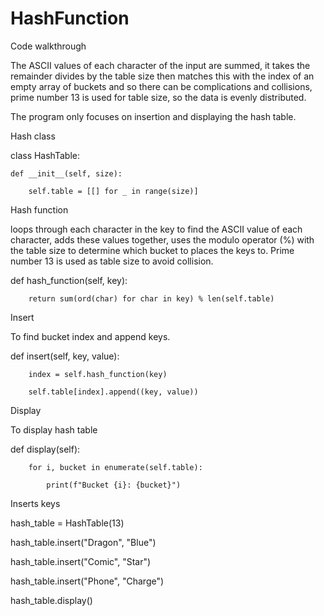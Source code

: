 # HashFunction
Code walkthrough  

The ASCII values of each character of the input are summed, it takes the remainder divides by the table size then matches this with the index of an empty array of buckets and so there can be complications and collisions, prime number 13 is used for table size, so the data is evenly distributed.  

The program only focuses on insertion and displaying the hash table. 

Hash class 

class HashTable: 

    def __init__(self, size): 

        self.table = [[] for _ in range(size)] 

 

Hash function  

loops through each character in the key to find the ASCII value of each character, adds these values together, uses the modulo operator (%) with the table size to determine which bucket to places the keys to. Prime number 13 is used as table size to avoid collision.  

def hash_function(self, key): 

        return sum(ord(char) for char in key) % len(self.table) 

 

Insert 

To find bucket index and append keys. 

def insert(self, key, value): 

        index = self.hash_function(key) 

        self.table[index].append((key, value)) 

 

Display  

To display hash table  

def display(self): 

        for i, bucket in enumerate(self.table): 

            print(f"Bucket {i}: {bucket}") 

 

Inserts keys 

hash_table = HashTable(13)                           

hash_table.insert("Dragon", "Blue") 

hash_table.insert("Comic", "Star") 

hash_table.insert("Phone", "Charge") 

hash_table.display() 

 
